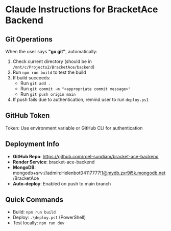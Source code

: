 # Claude Instructions for BracketAce Backend

## Git Operations

When the user says **"go git"**, automatically:

1. Check current directory (should be in `/mnt/c/Projects2/BracketAce/backend`)
2. Run `npm run build` to test the build
3. If build succeeds:
   - Run `git add .`
   - Run `git commit -m "<appropriate commit message>"`
   - Run `git push origin main`
4. If push fails due to authentication, remind user to run `deploy.ps1`

## GitHub Token
Token: Use environment variable or GitHub CLI for authentication

## Deployment Info

- **GitHub Repo**: https://github.com/roel-sundiam/bracket-ace-backend
- **Render Service**: bracket-ace-backend
- **MongoDB**: mongodb+srv://admin:Helenbot04117777!1@mydb.zxr9i5k.mongodb.net/BracketAce
- **Auto-deploy**: Enabled on push to main branch

## Quick Commands

- Build: `npm run build`
- Deploy: `.\deploy.ps1` (PowerShell)
- Test locally: `npm run dev`
